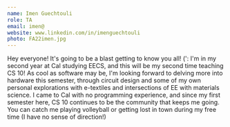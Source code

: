 ```yaml
---
name: Imen Guechtouli
role: TA
email: imen@
website: www.linkedin.com/in/imenguechtouli
photo: FA22imen.jpg
---
```

Hey everyone! It's going to be a blast getting to know you all! (': I'm in my second year at Cal studying EECS, and this will be my second time teaching CS 10! As cool as software may be, I'm looking forward to delving more into hardware this semester, through circuit design and some of my own personal explorations with e-textiles and intersections of EE with materials science. I came to Cal with no programming experience, and since my first semester here, CS 10 continues to be the community that keeps me going. You can catch me playing volleyball or getting lost in town during my free time (I have no sense of direction!)
